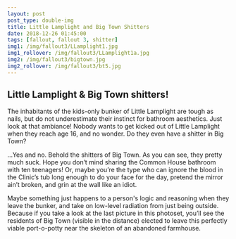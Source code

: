 ```yaml
---
layout: post
post_type: double-img
title: Little Lamplight and Big Town Shitters
date: 2018-12-26 01:45:00
tags: [fallout, fallout 3, shitter]
img1: /img/fallout3/LLamplight1.jpg
img1_rollover: /img/fallout3/LLamplight1a.jpg
img2: /img/fallout3/bigtown.jpg
img2_rollover: /img/fallout3/bt5.jpg
---
```

## Little Lamplight & Big Town shitters!

The inhabitants of the kids-only bunker of Little Lamplight are tough as nails, but do not underestimate their instinct for bathroom aesthetics. Just look at that ambiance! Nobody wants to get kicked out of Little Lamplight when they reach age 16, and no wonder. Do they even have a shitter in Big Town?

...Yes and no. Behold the shitters of Big Town. As you can see, they pretty much suck. Hope you don’t mind sharing the Common House bathroom with ten teenagers! Or, maybe you’re the type who can ignore the blood in the Clinic’s tub long enough to do your face for the day, pretend the mirror ain’t broken, and grin at the wall like an idiot.

Maybe something just happens to a person's logic and reasoning when they leave the bunker, and take on low-level radiation from just being outside. Because if you take a look at the last picture in this photoset, you’ll see the residents of Big Town (visible in the distance) elected to leave this perfectly viable port-o-potty near the skeleton of an abandoned farmhouse.
